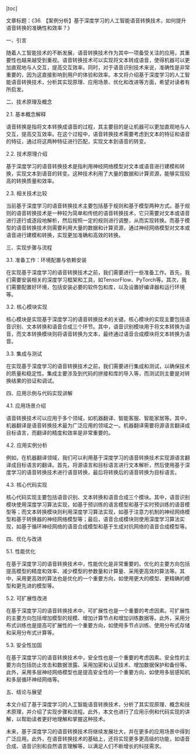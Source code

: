 
[toc]                    
                
                
文章标题：《36. 【案例分析】基于深度学习的人工智能语音转换技术，如何提升语音转换的准确性和效率？》

一、引言

随着人工智能技术的不断发展，语音转换技术作为其中一项备受关注的应用，其重要性也越来越受到重视。语音转换技术可以实现将文本转成语音，使得机器可以更加直观地与人交互，提高交互效率。同时，对于语音识别技术来说，准确性是非常重要的，因为这直接影响到用户的体验和效率。本文将介绍基于深度学习的人工智能语音转换技术，分析其实现原理、应用场景、优化和改进等方面，希望对读者有所启发。

二、技术原理及概念

2.1. 基本概念解释

语音转换是指将文本转换成语音的过程，其主要目的是让机器可以更加直观地与人交互，提高交互效率。在这个过程中，语音转换技术需要考虑到文本的特征和语音的特征，通过将这两种特征进行匹配，实现文本到语音的转变。

2.2. 技术原理介绍

基于深度学习的语音转换技术是指利用神经网络模型对文本或语音进行建模和转换，实现文本到语音的转变。这种技术利用了大量的数据和计算资源，能够实现较高的转换质量和效率。

2.3. 相关技术比较

当前基于深度学习的语音转换技术主要包括基于规则和基于模型两种方式。基于规则的语音转换技术是一种较为简单和传统的语音转换技术，它只需要对文本或语音进行逐行或逐段地解析，然后按照一定的规则进行调整，从而实现转换。而基于模型的语音转换技术则需要利用大量的数据和计算资源，通过神经网络模型对文本或语音进行建模和转换，实现更加准确和高效的转换。

三、实现步骤与流程

3.1. 准备工作：环境配置与依赖安装

在实现基于深度学习的语音转换技术之前，我们需要进行一些准备工作。首先，我们需要安装相关的深度学习框架和工具，如TensorFlow、PyTorch等。其次，我们需要配置好环境，包括安装必要的软件包和库，以及设置好编译器和运行环境等。

3.2. 核心模块实现

核心模块是实现基于深度学习的语音转换技术的关键。核心模块的实现主要包括语音识别、文本转换和语音合成三个环节。其中，语音识别模块用于将文本转换为语音，而文本转换模块则将语音转换为文本，最终通过语音合成模块将文本转换为语音。

3.3. 集成与测试

在实现基于深度学习的语音转换技术之前，我们需要进行集成和测试，以确保技术的质量和稳定性。集成主要涉及到代码的拼接和库的导入等，而测试则主要是对转换结果的验证和调试。

四、应用示例与代码实现讲解

4.1. 应用场景介绍

语音转换技术可以应用于多个领域，如机器翻译、智能客服、智能家居等。其中，机器翻译是语音转换技术最为广泛应用的领域之一。机器翻译需要将源语言翻译成目标语言，而翻译的精度和效率是非常重要的。

4.2. 应用实例分析

例如，在机器翻译领域，我们可以利用基于深度学习的语音转换技术实现源语言翻译成目标语言的翻译。首先，将源语言和目标语言进行文本解析，然后使用基于深度学习的语音转换技术进行语音转换，最后将转换后的语音转换为目标语言。

4.3. 核心代码实现

核心代码实现主要包括语音识别、文本转换和语音合成三个模块。其中，语音识别模块使用深度学习算法实现，如基于预训练的语言模型和基于实时预训练的语音模型等；而文本转换模块则利用深度学习算法实现，如基于注意力机制的神经网络模型和基于转换器的神经网络模型等；最后，语音合成模块则使用深度学习算法实现，如基于循环神经网络的语音合成模型和基于生成对抗网络的语音合成模型等。

四、优化与改进

5.1. 性能优化

在基于深度学习的语音转换技术中，性能优化是非常重要的。优化的主要方向包括提高模型的精度和效率、减少模型的参数量和计算量、采用更高效的算法等。其中，采用更高效的算法也是优化的一个重要方向，如使用更大的模型、更精确的模型和更先进的模型等。

5.2. 可扩展性改进

在基于深度学习的语音转换技术中，可扩展性也是一个重要的考虑因素。可扩展性的主要方向包括增加模型的规模、增加计算节点和增加训练数据等。此外，采用分布式训练也是提高可扩展性的一个重要方向，如使用多节点训练、使用分布式存储和采用分布式计算等。

5.3. 安全性加固

在基于深度学习的语音转换技术中，安全性也是一个重要的考虑因素。安全性的主要方向包括防止攻击和数据泄露、采用加密和认证技术、增加数据保护和备份等。此外，采用多层神经网络模型也是提高安全性的一个重要方向，如使用多层感知机和多层循环神经网络等。

五、结论与展望

本文介绍了基于深度学习的人工智能语音转换技术，分析了其实现原理、概念和技术原理，并介绍了实现步骤和流程。此外，本文也进行了应用示例和代码实现的讲解，以帮助读者更好地理解和掌握这种技术。

未来，基于深度学习的语音转换技术将继续发展壮大，并在更多的应用场景中得到广泛应用。此外，在语音转换技术的基础上，还将实现更多更高级的功能，如语音合成、语音识别和自然语言理解等，以满足人们不断增长的科技需求。


